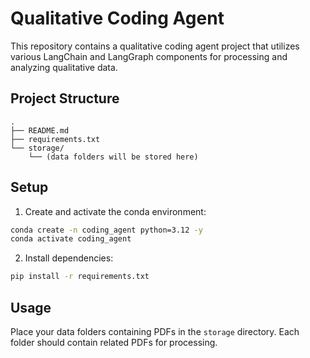 # Qualitative Coding Agent

This repository contains a qualitative coding agent project that utilizes various LangChain and LangGraph components for processing and analyzing qualitative data.

## Project Structure

```
.
├── README.md
├── requirements.txt
└── storage/
    └── (data folders will be stored here)
```

## Setup

1. Create and activate the conda environment:
```bash
conda create -n coding_agent python=3.12 -y
conda activate coding_agent
```

2. Install dependencies:
```bash
pip install -r requirements.txt
```

## Usage

Place your data folders containing PDFs in the `storage` directory. Each folder should contain related PDFs for processing. 